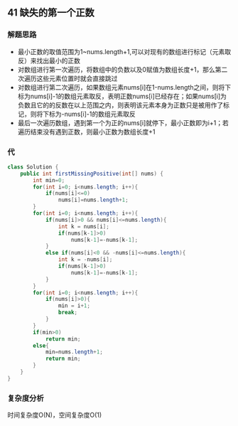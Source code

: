 ## 41 缺失的第一个正数
### 解题思路
* 最小正数的取值范围为1~nums.length+1,可以对现有的数组进行标记（元素取反）来找出最小的正数
* 对数组进行第一次遍历，将数组中的负数以及0赋值为数组长度+1，那么第二次遍历这些元素位置时就会直接跳过
* 对数组进行第二次遍历，如果数组元素nums[i]在1-nums.length之间，则将下标为nums[i]-1的数组元素取反，表明正数nums[i]已经存在；如果nums[i]为负数且它的的反数在以上范围之内，则表明该元素本身为正数只是被用作了标记，则将下标为-nums[i]-1的数组元素取反
* 最后一次遍历数组，遇到第一个为正的nums[i]就停下，最小正数即为i+1；若遍历结束没有遇到正数，则最小正数为数组长度+1
### 代
```java
class Solution {
    public int firstMissingPositive(int[] nums) {
        int min=0;
        for(int i=0; i<nums.length; i++){  
            if(nums[i]<=0)
                nums[i]=nums.length+1;
        }
        for(int i=0; i<nums.length; i++){ 
            if(nums[i]>0 && nums[i]<=nums.length){
                int k = nums[i];
                if(nums[k-1]>0)
                    nums[k-1]=-nums[k-1];
            }
            else if(nums[i]<0 && -nums[i]<=nums.length){
                int k = -nums[i];
                if(nums[k-1]>0)
                    nums[k-1]=-nums[k-1];
            }
        }
        for(int i=0; i<nums.length; i++){
            if(nums[i]>0){
                min = i+1;
                break;
            }
        }
        if(min>0)
            return min;
        else{
            min=nums.length+1;
            return min;
        }          
    }
}
```
### 复杂度分析
时间复杂度O(N)，空间复杂度O(1)